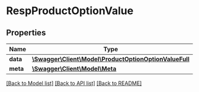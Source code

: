 # RespProductOptionValue

## Properties
Name | Type | Description | Notes
------------ | ------------- | ------------- | -------------
**data** | [**\Swagger\Client\Model\ProductOptionOptionValueFull**](ProductOptionOptionValueFull.md) |  | [optional] 
**meta** | [**\Swagger\Client\Model\Meta**](Meta.md) |  | [optional] 

[[Back to Model list]](../README.md#documentation-for-models) [[Back to API list]](../README.md#documentation-for-api-endpoints) [[Back to README]](../README.md)


